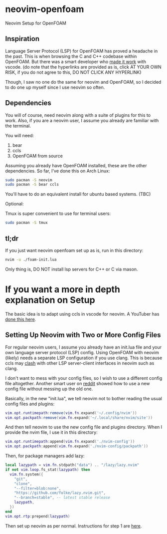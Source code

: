 # neovim-openfoam
Neovim Setup for OpenFOAM

## Inspiration

Language Server Protocol (LSP) for OpenFOAM has proved a headache 
in the past. This is when browsing the C and C++ codebase within 
OpenFOAM. But there was a smart developer who 
[made it work](https://openfoamwiki.net/index.php/HowTo_Use_OpenFOAM_with_Visual_Studio_Code)
with vscode. (do note that the hyperlinks are provided 
as is, click AT YOUR OWN RISK, if you do not agree to this, 
DO NOT CLICK ANY HYPERLINK)

Though, I saw no one do the same for neovim and OpenFOAM, so I decided 
to do one up myself since I use neovim so often. 


## Dependencies 

You will of course, need neovim along with a suite of plugins for this 
to work. Also, if you are a neovim user, I assume you already are 
familiar with the terminal.

You will need:

1. bear
2. ccls
3. OpenFOAM from source

Assuming you already have OpenFOAM installed, these are the other 
dependencies. So far, I've done this on Arch Linux:
```bash
sudo pacman -S neovim
sudo pacman -S bear ccls
```
You'll have to do an equivalent install for ubuntu based systems. 
(TBC)

Optional:

Tmux is super convenient to use for terminal users:
```bash
sudo pacman -S tmux
```



## tl;dr

If you just want neovim openfoam set up as is, run in this 
directory:

```bash
nvim -u ./foam-init.lua
```

Only thing is, DO NOT install lsp servers for C++ or C via mason.

# If you want a more in depth explanation on Setup

The basic idea is to adapt using ccls in vscode for neovim. A 
YouTuber has [done this here](https://www.youtube.com/watch?v=IR6pfkqjbw8).

## Setting Up Neovim with Two or More Config Files

For regular neovim users, I assume you already have an init.lua file 
and your own language server protocol (LSP) config. Using OpenFOAM with 
neovim (likely) needs a separate LSP configuration if you use clang. This 
is because ccls may [clash](https://github.com/ranjithshegde/ccls.nvim)
with other LSP server-client interfaces in neovim such as clang. 

I don't want to mess with your config files, so I wish to use a different 
config file altogether. Another smart user on
[reddit](https://www.reddit.com/r/neovim/comments/wk3r2s/question_keeping_multiple_configs_of_neovim/)
showed how to use a new config file without messing up the old one.

Basically, in the new "init.lua", we tell neovim not to bother reading 
the usual config files and plugins:

```lua
vim.opt.runtimepath:remove(vim.fn.expand('~/.config/nvim'))
vim.opt.packpath:remove(vim.fn.expand('~/.local/share/nvim/site'))
```

And then tell neovim to use the new config file and plugins directory.
When I provide the nvim file, I use it in this directory:

```lua
vim.opt.runtimepath:append(vim.fn.expand('./nvim-config'))
vim.opt.packpath:append(vim.fn.expand('./nvim-config/packpath'))
```

Then, for package managers add lazy:

```lua
local lazypath = vim.fn.stdpath("data") .. "/lazy/lazy.nvim"
if not vim.loop.fs_stat(lazypath) then
  vim.fn.system({
    "git",
    "clone",
    "--filter=blob:none",
    "https://github.com/folke/lazy.nvim.git",
    "--branch=stable", -- latest stable release
    lazypath,
  })
end
vim.opt.rtp:prepend(lazypath)
```

Then set up neovim as per normal. Instructions for step 1 are 
[here](./step_1_basic_setup).
